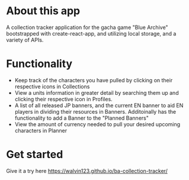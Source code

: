 # About this app
A collection tracker application for the gacha game "Blue Archive" bootstrapped with create-react-app, and utilizing local storage, and a variety of APIs.

# Functionality
* Keep track of the characters you have pulled by clicking on their respective icons in Collections
* View a units information in greater detail by searching them up and clicking their respective icon in Profiles.
* A list of all released JP banners, and the current EN banner to aid EN players in dividing their resources in Banners. Additoinally has the functionality to add a Banner to the "Planned Banners"
* View the amount of currency needed to pull your desired upcoming characters in Planner

# Get started
Give it a try here https://walvin123.github.io/ba-collection-tracker/
